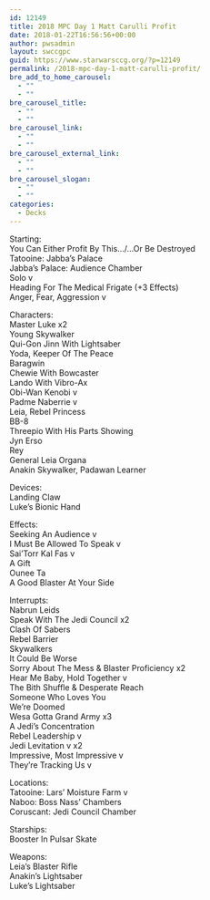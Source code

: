 ```yaml
---
id: 12149
title: 2018 MPC Day 1 Matt Carulli Profit
date: 2018-01-22T16:56:56+00:00
author: pwsadmin
layout: swccgpc
guid: https://www.starwarsccg.org/?p=12149
permalink: /2018-mpc-day-1-matt-carulli-profit/
bre_add_to_home_carousel:
  - ""
  - ""
bre_carousel_title:
  - ""
  - ""
bre_carousel_link:
  - ""
  - ""
bre_carousel_external_link:
  - ""
  - ""
bre_carousel_slogan:
  - ""
  - ""
categories:
  - Decks
---
```

Starting:  
You Can Either Profit By This…/…Or Be Destroyed  
Tatooine: Jabba’s Palace  
Jabba’s Palace: Audience Chamber  
Solo v  
Heading For The Medical Frigate (+3 Effects)  
Anger, Fear, Aggression v

Characters:  
Master Luke x2  
Young Skywalker  
Qui-Gon Jinn With Lightsaber  
Yoda, Keeper Of The Peace  
Baragwin  
Chewie With Bowcaster  
Lando With Vibro-Ax  
Obi-Wan Kenobi v  
Padme Naberrie v  
Leia, Rebel Princess  
BB-8  
Threepio With His Parts Showing  
Jyn Erso  
Rey  
General Leia Organa  
Anakin Skywalker, Padawan Learner

Devices:  
Landing Claw  
Luke’s Bionic Hand 

Effects:  
Seeking An Audience v  
I Must Be Allowed To Speak v  
Sai’Torr Kal Fas v  
A Gift  
Ounee Ta  
A Good Blaster At Your Side

Interrupts:  
Nabrun Leids  
Speak With The Jedi Council x2  
Clash Of Sabers  
Rebel Barrier  
Skywalkers  
It Could Be Worse  
Sorry About The Mess & Blaster Proficiency x2  
Hear Me Baby, Hold Together v  
The Bith Shuffle & Desperate Reach  
Someone Who Loves You  
We’re Doomed  
Wesa Gotta Grand Army x3  
A Jedi’s Concentration  
Rebel Leadership v  
Jedi Levitation v x2  
Impressive, Most Impressive v  
They’re Tracking Us v

Locations:  
Tatooine: Lars’ Moisture Farm v  
Naboo: Boss Nass’ Chambers  
Coruscant: Jedi Council Chamber

Starships:  
Booster In Pulsar Skate

Weapons:  
Leia’s Blaster Rifle  
Anakin’s Lightsaber  
Luke’s Lightsaber